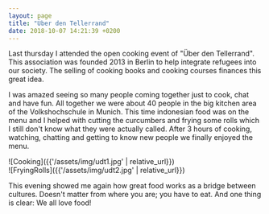 ```yaml
---
layout: page
title: "Über den Tellerrand"
date: 2018-10-07 14:21:39 +0200
---
```


 Last thursday I attended the open cooking event of "Über den Tellerrand". This association was founded 2013 in Berlin to help integrate refugees into our society. The selling of cooking books and cooking courses finances this great idea.

 I was amazed seeing so many people coming together just to cook, chat and have fun. All together we were about 40 people in the big kitchen area of the Volkshochschule in Munich.
 This time indonesian food was on the menu and I helped with cutting the curcumbers and frying some rolls which I still don't know what they were actually called. After 3 hours of cooking, watching, chatting and getting to know new people we finally enjoyed the menu.   

 ![Cooking]({{'/assets/img/udt1.jpg' | relative_url}})  
 ![FryingRolls]({{'/assets/img/udt2.jpg' | relative_url}})

 This evening showed me again how great food works as a bridge between cultures. Doesn't matter from where you are; you have to eat. And one thing is clear: We all love food!